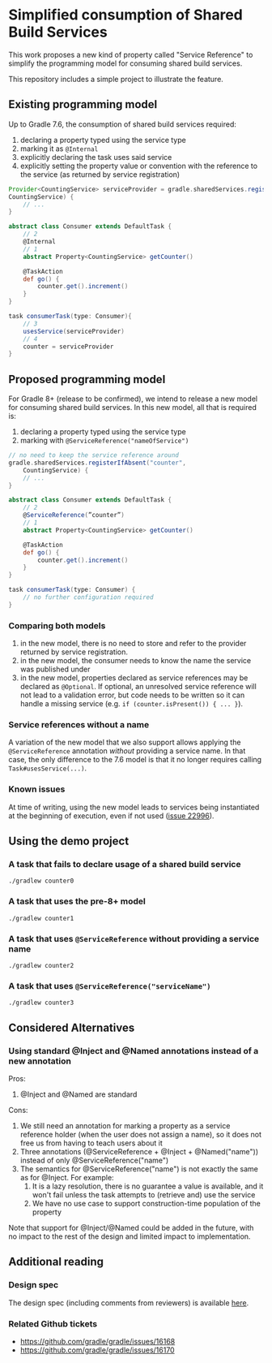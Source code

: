 # Simplified consumption of Shared Build Services

This work proposes a new kind of property called "Service Reference" to simplify the programming model for consuming shared build services. 

This repository includes a simple project to illustrate the feature.

## Existing programming model

Up to Gradle 7.6, the consumption of shared build services required:

1. declaring a property typed using the service type
2. marking it as `@Internal`
3. explicitly declaring the task uses said service
4. explicitly setting the property value or convention with the reference to the service (as returned by service registration)

```groovy
Provider<CountingService> serviceProvider = gradle.sharedServices.registerIfAbsent("counter", 
CountingService) {
    // ... 
}

abstract class Consumer extends DefaultTask {
    // 2
    @Internal 
    // 1
    abstract Property<CountingService> getCounter() 

    @TaskAction
    def go() {
        counter.get().increment()
    }
}

task consumerTask(type: Consumer){
    // 3
    usesService(serviceProvider)
    // 4
    counter = serviceProvider
}

```

## Proposed programming model

For Gradle 8+ (release to be confirmed), we intend to release a new model for consuming shared build services. In this new model, all that is required is:

1. declaring a property typed using the service type
2. marking with `@ServiceReference("nameOfService")`

```groovy
// no need to keep the service reference around
gradle.sharedServices.registerIfAbsent("counter", 
    CountingService) {
    // ...
}

abstract class Consumer extends DefaultTask {
    // 2
    @ServiceReference(”counter”)
    // 1
    abstract Property<CountingService> getCounter()

    @TaskAction
    def go() {
        counter.get().increment()
    }
}

task consumerTask(type: Consumer) {
    // no further configuration required
}

```


### Comparing both models

1. in the new model, there is no need to store and refer to the provider returned by service registration.
1. in the new model, the consumer needs to know the name the service was published under
1. in the new model, properties declared as service references may be declared as `@Optional`. If optional, an unresolved service reference will not lead to a validation error, but code needs to be written so it can handle a missing service (e.g. `if (counter.isPresent()) { ... }`).

### Service references without a name

A variation of the new model that we also support allows applying the `@ServiceReference` annotation _without_ providing a service name. In that case, the only difference to the 7.6 model is that it no longer requires calling `Task#usesService(...)`. 

### Known issues

At time of writing, using the new model leads to services being instantiated at the beginning of execution, even if not used ([issue 22996](https://github.com/gradle/gradle/issues/22996)). 

## Using the demo project


### A task that fails to declare usage of a shared build service
```
./gradlew counter0
```

### A task that uses the pre-8+ model

```
./gradlew counter1
```

### A task that uses `@ServiceReference` without providing a service name

```
./gradlew counter2
```


### A task that uses `@ServiceReference("serviceName")`
```
./gradlew counter3
```

## Considered Alternatives

### Using standard @Inject and @Named annotations instead of a new annotation 

Pros:

1. @Inject and @Named are standard

Cons:

1. We still need an annotation for marking a property as a service reference holder (when the user does not assign a name), so it does not free us from having to teach users about it
1. Three annotations (@ServiceReference + @Inject + @Named("name")) instead of only @ServiceReference("name")
1. The semantics for @ServiceReference("name") is not exactly the same as for @Inject. For example:
    1. It is a lazy resolution, there is no guarantee a value is available, and it won't fail unless the task attempts to (retrieve and) use the service
    1. We have no use case to support construction-time population of the property

Note that support for @Inject/@Named could be added in the future, with no impact to the rest of the design and limited impact to implementation. 

## Additional reading

### Design spec

The design spec (including comments from reviewers) is available [here](https://docs.google.com/document/d/15dlxPKI0SZvmwgoMLtdGjlr4DbXp1VqMOzXpLEEWgj4/edit#).

### Related Github tickets

* https://github.com/gradle/gradle/issues/16168
* https://github.com/gradle/gradle/issues/16170

